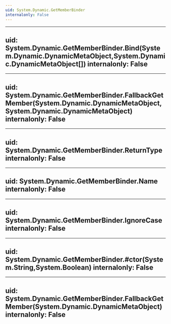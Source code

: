 ```yaml
---
uid: System.Dynamic.GetMemberBinder
internalonly: False
---
```


---
uid: System.Dynamic.GetMemberBinder.Bind(System.Dynamic.DynamicMetaObject,System.Dynamic.DynamicMetaObject[])
internalonly: False
---

---
uid: System.Dynamic.GetMemberBinder.FallbackGetMember(System.Dynamic.DynamicMetaObject,System.Dynamic.DynamicMetaObject)
internalonly: False
---

---
uid: System.Dynamic.GetMemberBinder.ReturnType
internalonly: False
---

---
uid: System.Dynamic.GetMemberBinder.Name
internalonly: False
---

---
uid: System.Dynamic.GetMemberBinder.IgnoreCase
internalonly: False
---

---
uid: System.Dynamic.GetMemberBinder.#ctor(System.String,System.Boolean)
internalonly: False
---

---
uid: System.Dynamic.GetMemberBinder.FallbackGetMember(System.Dynamic.DynamicMetaObject)
internalonly: False
---
